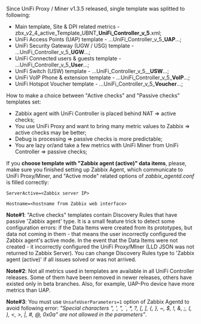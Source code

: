 Since UniFi Proxy / Miner v1.3.5 released, single template was splitted to following:
- Main template, Site & DPI related metrics - zbx\_v2\_4\_active\_Template\_UBNT\_**UniFi_Controller\_v\_5**.xml;
- UniFi Access Points (UAP) template - ...UniFi_Controller\_v\_5\_**UAP**...;
- UniFi Security Gateway (UGW / USG) template - ...UniFi_Controller\_v\_5\_**UGW**...;
- UniFi Connected users & guests template - ...UniFi_Controller\_v\_5\_**User**...;
- UniFi Switch (USW) template - ...UniFi_Controller\_v\_5\__**USW**...;
- UniFi VoIP Phone & extension template - ...UniFi_Controller\_v\_5\_**VoIP**...;
- UniFi Hotspot Voucher template - ...UniFi_Controller\_v\_5\_**Voucher**...;

How to make a choice between "Active checks" and "Passive checks" templates set:
- Zabbix agent with UniFi Controller is placed behind NAT => active checks;
- You use UniFi Proxy and want to bring many metric values to Zabbix =>  active checks may be better;
- Debug is processing => passive checks is more predictable;
- You are lazy or/and take a few metrics with UniFi Miner from UniFi Controller => passive checks;

If you **choose template with "Zabbix agent (active)" data items**, please, make sure you finished setting up Zabbix Agent, which communicate to UniFi Proxy/Miner, and "Active mode" related options of _zabbix_agentd.conf_ is filled correctly:

`ServerActive=<Zabbix server IP>`

`Hostname=<hostname from Zabbix web interface>`

**Note#1**: "Active checks" templates contain Discovery Rules that have passive 'Zabbix agent' type. It is a small feature trick to detect some configuration errors: if the Data Items were created from its prototypes, but data not coming in them - that means the user incorrectly configured the Zabbix agent's active mode. In the event that the Data Items were not created - it incorrectly configured the UniFi Proxy/MIner (LLD JSON was not returned to Zabbix Server). You can change Discovery Rules type to 'Zabbix agent (active)' if all issues solved or was not arrived.

**Note#2**: Not all metrics used in templates are available in all UniFi Controller releases. Some of them have been removed in newer releases, others have existed only in beta branches. Also, for example, UAP-Pro device have more metrics than UAP.

**Note#3**: You must use `UnsafeUserParameters=1` option of Zabbix Agentd to avoid following error: _"Special characters "\, ', ", `, *, ?, [, ], {, }, ~, $, !, &, ;, (, ), <, >, |, #, @, 0x0a" are not allowed in the parameters"_. 
